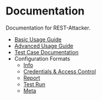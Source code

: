 # Documentation

Documentation for REST-Attacker.

- [Basic Usage Guide](/doc/guides/basic_usage.md)
- [Advanced Usage Guide](/doc/guides/advanced_usage.md)
- [Test Case Documentation](/doc/test_cases.md)
- Configuration Formats
    - [Info](/doc/formats/info.md)
    - [Credentials & Access Control](/doc/formats/auth.md)
    - [Report](/doc/formats/report.md)
    - [Test Run](/doc/formats/run.md)
    - [Meta](/doc/formats/meta.md)

